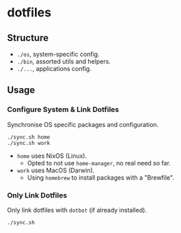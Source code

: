# dotfiles

## Structure

- `./os`, system-specific config.
- `./bin`, assorted utils and helpers.
- `./...`, applications config.

## Usage

### Configure System & Link Dotfiles

Synchronise OS specific packages and configuration.

```
./sync.sh home
./sync.sh work
```

- `home` uses NixOS (Linux).
    - Opted to not use `home-manager`, no real need so far.
- `work` uses MacOS (Darwin).
    - Using `homebrew` to install packages with a "Brewfile".

### Only Link Dotfiles

Only link dotfiles with `dotbot` (if already installed).

```
./sync.sh
```
